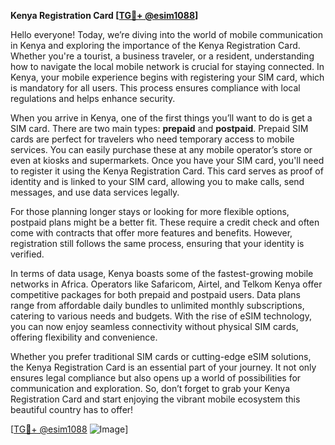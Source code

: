**Kenya Registration Card [[TG💪+ @esim1088](https://t.me/s/esim1088)]**

Hello everyone! Today, we’re diving into the world of mobile communication in Kenya and exploring the importance of the Kenya Registration Card. Whether you're a tourist, a business traveler, or a resident, understanding how to navigate the local mobile network is crucial for staying connected. In Kenya, your mobile experience begins with registering your SIM card, which is mandatory for all users. This process ensures compliance with local regulations and helps enhance security.

When you arrive in Kenya, one of the first things you’ll want to do is get a SIM card. There are two main types: **prepaid** and **postpaid**. Prepaid SIM cards are perfect for travelers who need temporary access to mobile services. You can easily purchase these at any mobile operator’s store or even at kiosks and supermarkets. Once you have your SIM card, you'll need to register it using the Kenya Registration Card. This card serves as proof of identity and is linked to your SIM card, allowing you to make calls, send messages, and use data services legally.

For those planning longer stays or looking for more flexible options, postpaid plans might be a better fit. These require a credit check and often come with contracts that offer more features and benefits. However, registration still follows the same process, ensuring that your identity is verified.

In terms of data usage, Kenya boasts some of the fastest-growing mobile networks in Africa. Operators like Safaricom, Airtel, and Telkom Kenya offer competitive packages for both prepaid and postpaid users. Data plans range from affordable daily bundles to unlimited monthly subscriptions, catering to various needs and budgets. With the rise of eSIM technology, you can now enjoy seamless connectivity without physical SIM cards, offering flexibility and convenience.

Whether you prefer traditional SIM cards or cutting-edge eSIM solutions, the Kenya Registration Card is an essential part of your journey. It not only ensures legal compliance but also opens up a world of possibilities for communication and exploration. So, don’t forget to grab your Kenya Registration Card and start enjoying the vibrant mobile ecosystem this beautiful country has to offer!

[[TG💪+ @esim1088](https://t.me/s/esim1088) ![Image](https://i.postimg.cc/Y0z9fWf4/image.png)]